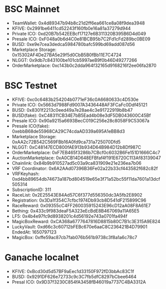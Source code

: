 # BSC Mainnet

- TeamWallet: 0x4d89347b94b8c21d2ff6ea661ce8a08f9dea3948
- KFIVE: 0x2991be6411cd52243f160fb0e16a81a37279d944
- Private ICO: 0xd20B7b542EEBcf17127e6B311320B395B6D4d049
- Presale ICO: 0xF048a0b6d4C0e81BCB95b7C2Fd1cFd289bc0BE09
- BUSD: 0xe9e7cea3dedca5984780bafc599bd69add087d56
- Marketplace Storage: 0x15302AF4De27BA5e29f5d0CbB5B0fBb11E7C4724
- NLGGT: 0x9db7c843100be101cb5997aeB9f0b46D49277266
- OrderMarketplace: 0xc143b0c2dda964f32165d9168216f2ee06fa2870

# BSC Testnet

- KFIVE: 0xc0c6483b254204b0771eF36c0A6680633c4D530e
- Private ICO: 0x5663d7988Fd9007A3436448AF3FCaFc0Ddf45121
- BUSD: 0x8301f2213c0eed49a7e28ae4c3e91722919b8b47
- BUSD(fake): 0xC48311CB34E7bB5Ead4b08e3dF5DB043600C45Bf
- Presale ICO: 0x90a9215a6693BecC019C256e28c8058F9C53067a
- Presale ICO(fake): 0xebbB68de55968CA29C74cdaAD339a695A1eBB8d3
- Marketplace Storage: 0xAA2c72B542C569FBb16A0fd9ca731a725070Dfd5
- NLGGT: 0xC48147ECD800fAE913b934D64B984D12b8Df987C
- OrderMarketplace: 0xF7EB465f3286b7CBcf0c6032B6Fe151D1666C4c7
- AuctionMarketplace: 0xA0CB14D648EFBfaf4f191E6720C113Af83139047
- Chainlink: 0x84b9b910527ad5c03a9ca831909e21e236ea7b06
- VRF Coordinator: 0x6A2AAd07396B36Fe02a22b33cf443582f682c82f
- VRFKeyhash: 0xd4bb89654db74673a187bd804519e65e3f71a52bc55f11da7601a13dcf505314
- SubscriptionID: 311
- RaceList: 0x2E25543E84Ad57C6f377d556350dc3A5fb2E8902
- Registration: 0x3Da1f354C7cfbc1974Db93cb8D541dF215899C96
- RaceReward: 0x09355cC4FF260035915243E96cD12aA08F8A61E7
- Bething: 0x433c9f983deaF5A323eEcBdE8B467069a11A65E5
- LF5: 0x4b4e97fc9d8938201c4d56192e743a0701fa494f
- MagicBoxReward: 0xCA368a6777647816D8815b80C7B1c3E315A9E824
- LuckyVault: 0xd66c3c60712bFEBc670e6aaC8C236421B4D79901   EndedAt: 1650797123
- MagicBox: 0xffe59ac87cb7fab076b561b9738c3f8a1a6c78c7

# Ganache localnet

- KFIVE: 0xBcd30d5d57BF9aEec1d33150F972fD3bbAc83C1f
- BUSD: 0x9291DF626e72733c9c3C7fb5dfC8297bCbee6464
- Presal ICO: 0x9D37f3230C854fA3458fB46019a7737C4BA3312A
